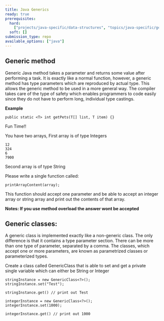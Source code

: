```yaml
---
title: Java Generics
ready: true
prerequisites:
  hard:
    ["projects/java-specific/data-structures", "topics/java-specific/generics"]
  soft: []
submission_type: repo
available_options: ["java"]
---
```


## Generic method

Generic Java method takes a parameter and returns some value after performing a task. It is exactly like a normal function, however, a generic method has type parameters which are reproduced by actual type. This allows the generic method to be used in a more general way. The compiler takes care of the type of safety which enables programmers to code easily since they do not have to perform long, individual type castings.

**Example**

```
public static <T> int getPets(T[] list, T item) {}
```

Fun Time!!

You have two arrays,
First array is of type Integers

```
12
324
6
7900
```

Second array is of type String

Please write a single function called:

```
printArrayContent(array);
```

This function should accept one parameter and be able to accept an integer array or string array and print out the contents of that array.

**Notes: If you use method overload the answer wont be accepted**

## Generic classes:

A generic class is implemented exactly like a non-generic class. The only difference is that it contains a type parameter section. There can be more than one type of parameter, separated by a comma. The classes, which accept one or more parameters, ​are known as parametrized classes or parameterized types.

Create a class called GenericClass that is able to set and get a private single variable which can either be String or Integer

```
stringInstance = new GenericClass<?>();
stringInstance.set("Test");

stringInstance.get() // print out Test

integerInstance = new GenericClass<?>();
integerInstance.set(1000);

integerInstance.get() // print out 1000

```
